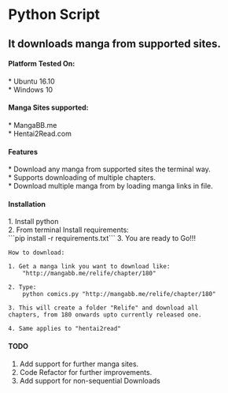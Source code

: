 <h1>Python Script</h1>
<h2> It downloads manga from supported sites. </h2>
 
<h4> Platform Tested On:</h4>
* Ubuntu 16.10 <br>
* Windows 10

<h4> Manga Sites supported: </h4>
* MangaBB.me  <br>
* Hentai2Read.com 
 
<h4> Features </h4> 
 * Download any manga from supported sites the terminal 
way.<br>
 * Supports downloading of multiple chapters. <br>
 * Download multiple manga from by loading manga links in 
file. 

<h4>Installation</h4> 
1. Install python <br>
2. From terminal Install requirements: <br>
    ```pip install -r requirements.txt```
3. You are ready to Go!!! <br>
 
```
How to download: 
 
1. Get a manga link you want to download like: 
    "http://mangabb.me/relife/chapter/180" 
 
2. Type: 
    python comics.py "http://mangabb.me/relife/chapter/180" 
 
3. This will create a folder "Relife" and download all 
chapters, from 180 onwards upto currently released one. 
 
4. Same applies to "hentai2read" 
```

<h4>TODO</h4>

1. Add support for further manga sites. <br>
2. Code Refactor for further improvements. <br>
3. Add support for non-sequential Downloads <br>